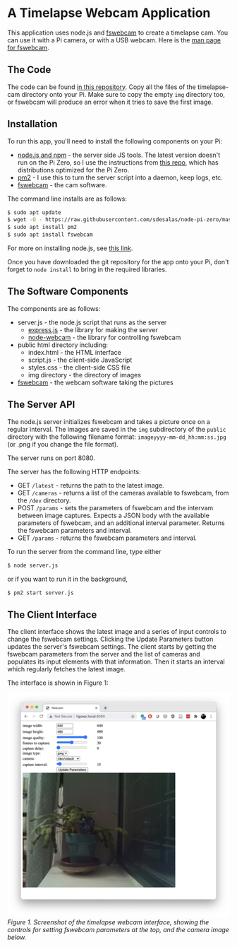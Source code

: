 # A Timelapse Webcam Application

This application uses node.js and [fswebcam](https://www.raspberrypi.org/documentation/usage/webcams/) to create a timelapse cam. You can use it with a Pi camera, or with a USB webcam. Here is the [man page for fswebcam](https://manpages.ubuntu.com/manpages/bionic/man1/fswebcam.1.html). 

## The Code
The code can be found [in this repository](https://github.com/tigoe/PiRecipes/tree/master/timelapse-webcam). Copy all the files of the timelapse-cam directory onto your Pi. Make sure to copy the empty `img` directory too, or fswebcam will produce an error when it tries to save the first image. 

## Installation
To run this app, you'll need to install the following components on your Pi:
* [node.js and npm](https://nodejs.org) - the server side JS tools. The latest version doesn't run on the Pi Zero, so I use the instructions from [this repo](https://github.com/sdesalas/node-pi-zero), which has distributions optimized for the Pi Zero.
* [pm2](https://pm2.keymetrics.io/) - I use this to turn the server script into a daemon, keep logs, etc. 
* [fswebcam](https://manpages.ubuntu.com/manpages/bionic/man1/fswebcam.1.html) - the cam software. 

The command line installs are as follows:

````sh
$ sudo apt update
$ wget -O - https://raw.githubusercontent.com/sdesalas/node-pi-zero/master/install-node-v11.5.0.sh | bash
$ sudo apt install pm2
$ sudo apt install fswebcam
````
For more on installing node.js, see [this link](https://itp.nyu.edu/networks/setting-up-a-raspberry-pi/#Upgrading_nodejs).

Once you have downloaded the git repository for the app onto your Pi, don't forget to `node install` to bring in the required libraries. 

## The Software Components
The components are as follows:

* server.js - the node.js script that runs as the server
  * [express.js](https://expressjs.com/) - the library for making the server
  * [node-webcam](https://www.npmjs.com/package/node-webcam) - the library for controlling fswebcam
* public html directory including:
  * index.html - the HTML interface
  * script.js - the client-side JavaScript
  * styles.css - the client-side CSS file
  * img directory - the directory of images
* [fswebcam](https://www.raspberrypi.org/documentation/usage/webcams/) - the webcam software taking the pictures

## The Server API
The node.js server initializes fswebcam and takes a picture once on a regular interval. The images are saved in the `img` subdirectory of the `public` directory with the following filename format: `imageyyyy-mm-dd_hh:mm:ss.jpg` (or .png if you change the file format).

The server runs on port 8080.

The server has the following HTTP endpoints:

* GET `/latest` - returns the path to the latest image. 
* GET `/cameras` - returns a list of the cameras available to fswebcam, from the `/dev` directory. 
* POST `/params` - sets the parameters of fswebcam and the intervam between image captures. Expects a JSON body with the available parameters of fswebcam, and an additional interval parameter. Returns the fswebcam parameters and interval.
* GET `/params` - returns the fswebcam parameters and interval. 

To run the server from the command line, type either

````sh
$ node server.js 
````
or if you want to run it in the background, 

````sh
$ pm2 start server.js
````
## The Client Interface

The client interface shows the latest image and a series of input controls to change the fswebcam settings. Clicking the Update Parameters button updates the server's fswebcam settings. The client starts by getting the fswebcam parameters from the server and the list of cameras and populates its input elements with that information. Then it starts an interval which regularly fetches the latest image. 

The interface is showin in Figure 1:

![screenshot of a webcam inteface](public/img/timelapse-webcam-screenshot.png)
_Figure 1. Screenshot of the timelapse webcam interface, showing the controls for setting fswebcam parameters at the top, and the camera image below._
